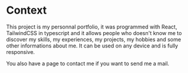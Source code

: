 # Context

This project is my personnal portfolio, it was programmed with React, TailwindCSS in typescript and it allows people who doesn't know me to discover my skills, my experiences, my projects, my hobbies and some other informations about me. It can be used on any device and is fully responsive.

You also have a page to contact me if you want to send me a mail.
